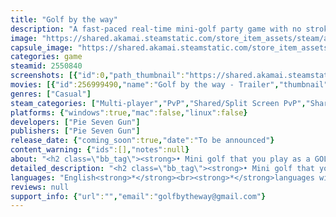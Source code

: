 ```yaml
---
title: "Golf by the way"
description: "A fast-paced real-time mini-golf party game with no stroke count! Play as an actual golfer in real-time and go SMACK your friends’ golf ball or even your friends themselves."
image: "https://shared.akamai.steamstatic.com/store_item_assets/steam/apps/2550840/header.jpg?t=1730184693"
capsule_image: "https://shared.akamai.steamstatic.com/store_item_assets/steam/apps/2550840/bf3abddc3970099fb20507f108963d28942838c7/capsule_231x87.jpg?t=1730184693"
categories: game
steamid: 2550840
screenshots: [{"id":0,"path_thumbnail":"https://shared.akamai.steamstatic.com/store_item_assets/steam/apps/2550840/ss_fa7487244cc6c0a03c752b08fd394ff11765e781.600x338.jpg?t=1730184693","path_full":"https://shared.akamai.steamstatic.com/store_item_assets/steam/apps/2550840/ss_fa7487244cc6c0a03c752b08fd394ff11765e781.1920x1080.jpg?t=1730184693"},{"id":1,"path_thumbnail":"https://shared.akamai.steamstatic.com/store_item_assets/steam/apps/2550840/ss_5aab713440fb4345ede5e72be5bd91c357829410.600x338.jpg?t=1730184693","path_full":"https://shared.akamai.steamstatic.com/store_item_assets/steam/apps/2550840/ss_5aab713440fb4345ede5e72be5bd91c357829410.1920x1080.jpg?t=1730184693"},{"id":2,"path_thumbnail":"https://shared.akamai.steamstatic.com/store_item_assets/steam/apps/2550840/ss_1f3a6e1c388f47fe3954b7fec1d3ae1266dfeaa3.600x338.jpg?t=1730184693","path_full":"https://shared.akamai.steamstatic.com/store_item_assets/steam/apps/2550840/ss_1f3a6e1c388f47fe3954b7fec1d3ae1266dfeaa3.1920x1080.jpg?t=1730184693"},{"id":3,"path_thumbnail":"https://shared.akamai.steamstatic.com/store_item_assets/steam/apps/2550840/ss_458f3f6a6ecf10349f4ee2c623c130a70136cd5c.600x338.jpg?t=1730184693","path_full":"https://shared.akamai.steamstatic.com/store_item_assets/steam/apps/2550840/ss_458f3f6a6ecf10349f4ee2c623c130a70136cd5c.1920x1080.jpg?t=1730184693"},{"id":4,"path_thumbnail":"https://shared.akamai.steamstatic.com/store_item_assets/steam/apps/2550840/ss_8c1472e0544cda7f8bb87cc257cf54fd087a786a.600x338.jpg?t=1730184693","path_full":"https://shared.akamai.steamstatic.com/store_item_assets/steam/apps/2550840/ss_8c1472e0544cda7f8bb87cc257cf54fd087a786a.1920x1080.jpg?t=1730184693"},{"id":5,"path_thumbnail":"https://shared.akamai.steamstatic.com/store_item_assets/steam/apps/2550840/ss_89a60435bc4dd1feb8728825b2775f42e0b4dff1.600x338.jpg?t=1730184693","path_full":"https://shared.akamai.steamstatic.com/store_item_assets/steam/apps/2550840/ss_89a60435bc4dd1feb8728825b2775f42e0b4dff1.1920x1080.jpg?t=1730184693"},{"id":6,"path_thumbnail":"https://shared.akamai.steamstatic.com/store_item_assets/steam/apps/2550840/ss_827c36c8b00af9afc5456b42569fd09e7296898d.600x338.jpg?t=1730184693","path_full":"https://shared.akamai.steamstatic.com/store_item_assets/steam/apps/2550840/ss_827c36c8b00af9afc5456b42569fd09e7296898d.1920x1080.jpg?t=1730184693"}]
movies: [{"id":256999490,"name":"Golf by the way - Trailer","thumbnail":"https://shared.akamai.steamstatic.com/store_item_assets/steam/apps/256999490/movie.293x165.jpg?t=1707578793","webm":{"480":"http://video.akamai.steamstatic.com/store_trailers/256999490/movie480_vp9.webm?t=1707578793","max":"http://video.akamai.steamstatic.com/store_trailers/256999490/movie_max_vp9.webm?t=1707578793"},"mp4":{"480":"http://video.akamai.steamstatic.com/store_trailers/256999490/movie480.mp4?t=1707578793","max":"http://video.akamai.steamstatic.com/store_trailers/256999490/movie_max.mp4?t=1707578793"},"highlight":true}]
genres: ["Casual"]
steam_categories: ["Multi-player","PvP","Shared/Split Screen PvP","Shared/Split Screen","Full controller support","Remote Play Together"]
platforms: {"windows":true,"mac":false,"linux":false}
developers: ["Pie Seven Gun"]
publishers: ["Pie Seven Gun"]
release_date: {"coming_soon":true,"date":"To be announced"}
content_warning: {"ids":[],"notes":null}
about: "<h2 class=\"bb_tag\"><strong>• Mini golf that you play as a GOLFER!</strong></h2>Control your character in real-time. Feel free to go smack your friend or even their golf ball!<br><img class=\"bb_img\" src=\"https://shared.akamai.steamstatic.com/store_item_assets/steam/apps/2550840/extras/GIF_BTW_01.gif?t=1730184693\" /><h2 class=\"bb_tag\"><strong>• NO STROKE COUNT! It’s all about speed!</strong></h2>Swing your golf club as many times as you want. The faster you complete, the better score you get.<br><img class=\"bb_img\" src=\"https://shared.akamai.steamstatic.com/store_item_assets/steam/apps/2550840/extras/GIF_BTW_02.gif?t=1730184693\" /><h2 class=\"bb_tag\"><strong>• Here’s your battlefi- uh... “Golf Course”.</strong></h2>Travel across the galaxy and venture into exotic courses on different planets. From a relaxing breezy cove to a fearful cemetery. There is no limit on where you can smack!<br><img class=\"bb_img\" src=\"https://shared.akamai.steamstatic.com/store_item_assets/steam/apps/2550840/extras/GIF_BTW_03.gif?t=1730184693\" /><h2 class=\"bb_tag\"><strong>• WACKY COSMETICS! Dress up by the way you want!</strong></h2>Put a taco on your head, Swing at your friends with a boba tea. Dress up by the way you want!<br><img class=\"bb_img\" src=\"https://shared.akamai.steamstatic.com/store_item_assets/steam/apps/2550840/extras/GIF_BTW_04.gif?t=1730184693\" />"
detailed_description: "<h2 class=\"bb_tag\"><strong>• Mini golf that you play as a GOLFER!</strong></h2>Control your character in real-time. Feel free to go smack your friend or even their golf ball!<br><img class=\"bb_img\" src=\"https://shared.akamai.steamstatic.com/store_item_assets/steam/apps/2550840/extras/GIF_BTW_01.gif?t=1730184693\" /><h2 class=\"bb_tag\"><strong>• NO STROKE COUNT! It’s all about speed!</strong></h2>Swing your golf club as many times as you want. The faster you complete, the better score you get.<br><img class=\"bb_img\" src=\"https://shared.akamai.steamstatic.com/store_item_assets/steam/apps/2550840/extras/GIF_BTW_02.gif?t=1730184693\" /><h2 class=\"bb_tag\"><strong>• Here’s your battlefi- uh... “Golf Course”.</strong></h2>Travel across the galaxy and venture into exotic courses on different planets. From a relaxing breezy cove to a fearful cemetery. There is no limit on where you can smack!<br><img class=\"bb_img\" src=\"https://shared.akamai.steamstatic.com/store_item_assets/steam/apps/2550840/extras/GIF_BTW_03.gif?t=1730184693\" /><h2 class=\"bb_tag\"><strong>• WACKY COSMETICS! Dress up by the way you want!</strong></h2>Put a taco on your head, Swing at your friends with a boba tea. Dress up by the way you want!<br><img class=\"bb_img\" src=\"https://shared.akamai.steamstatic.com/store_item_assets/steam/apps/2550840/extras/GIF_BTW_04.gif?t=1730184693\" />"
languages: "English<strong>*</strong><br><strong>*</strong>languages with full audio support"
reviews: null
support_info: {"url":"","email":"golfbytheway@gmail.com"}
---
```



